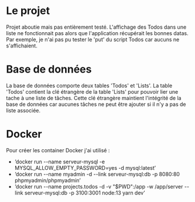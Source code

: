 # Le projet
Projet aboutie mais pas entièrement testé. L'affichage des Todos dans une liste ne fonctionnait pas alors que l'application récupérait les bonnes datas.
Par exemple, je n'ai pas pu tester le 'put' du script Todos car aucuns ne s'affichaient.

# Base de données
La base de données comporte deux tables 'Todos' et 'Lists'.
La table 'Todos' contient la clé étrangère de la table 'Lists' pour pouvoir lier une tache à une liste de tâches.
Cette clé étrangère maintient l'intégrité de la base de données car aucunes tâches ne peut être ajouter si il n'y a pas de liste associée.


# Docker
Pour créer les container Docker j'ai utilisé :

- ’docker run --name serveur-mysql -e MYSQL_ALLOW_EMPTY_PASSWORD=yes -d mysql:latest’
- ’docker run --name myadmin -d --link serveur-mysql:db -p 8080:80 phpmyadmin/phpmyadmin’
- ’docker run --name projects.todos -d -v "$PWD":/app -w /app/server --link serveur-mysql:db -p 3100:3001 node:13 yarn dev’
